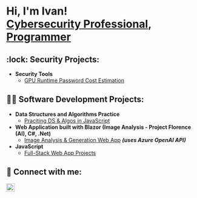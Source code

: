 <h1>Hi, I'm Ivan! <br/><a href="https://www.linkedin.com/in/ivan-tko/">Cybersecurity Professional</a>, <a href="https://github.com/ivantko">Programmer</a></h1>

<h2>:lock: Security Projects:</h2>

- <b>Security Tools </b>
  - [GPU Runtime Password Cost Estimation](https://github.com/ivantko/GPURuntimeCost)

<h2>👨‍💻 Software Development Projects:</h2>

- <b>Data Structures and Algorithms Practice </b>
  - [Praciting DS & Algos in JavaScript](https://github.com/ivantko/Algos)
- <b>Web Application built with Blazor (Image Analysis - Project Florence (AI), C#, .Net)</b>
  - [Image Analysis & Generation Web App](https://github.com/ivantko) <b><i>(uses Azure OpenAI API)</b></i>
- <b>JavaScript</b>
  - [Full-Stack Web App Projects](https://github.com/ivantko)

<h2> 🤳 Connect with me:</h2>

[<img align="left" alt="IvanTovpeko | LinkedIn" width="22px" src="https://cdn.jsdelivr.net/npm/simple-icons@v3/icons/linkedin.svg" />][linkedin]

[linkedin]: https://linkedin.com/in/ivan-tko
